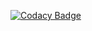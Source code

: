 [![Codacy Badge](https://app.codacy.com/project/badge/Grade/8f2d5ea8133a47f0a3a644108f82fc5e)](https://app.codacy.com/gh/CMP315/Desktop-App/dashboard?utm_source=gh&utm_medium=referral&utm_content=&utm_campaign=Badge_grade)
